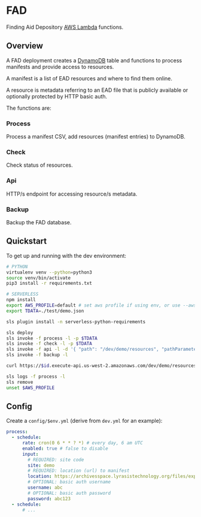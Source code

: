 # FAD

Finding Aid Depository [AWS Lambda](https://aws.amazon.com/lambda/) functions.

## Overview

A FAD deployment creates a [DynamoDB](https://aws.amazon.com/dynamodb/) table and functions to process
manifests and provide access to resources.

A manifest is a list of EAD resources and where to find them online.

A resource is metadata referring to an EAD file that is publicly available or
optionally protected by HTTP basic auth.

The functions are:

### Process

Process a manifest CSV, add resources (manifest entries) to DynamoDB.

### Check

Check status of resources.

### Api

HTTP/s endpoint for accessing resource/s metadata.

### Backup

Backup the FAD database.

## Quickstart

To get up and running with the dev environment:

```bash
# PYTHON
virtualenv venv --python=python3
source venv/bin/activate
pip3 install -r requirements.txt

# SERVERLESS
npm install
export AWS_PROFILE=default # set aws profile if using env, or use --aws-profile
export TDATA=./test/demo.json

sls plugin install -n serverless-python-requirements

sls deploy
sls invoke -f process -l -p $TDATA
sls invoke -f check -l -p $TDATA
sls invoke -f api -l -d '{ "path": "/dev/demo/resources", "pathParameters": { "site": "demo" }, "queryStringParameters": { "since": 0 } }'
sls invoke -f backup -l

curl https://$id.execute-api.us-west-2.amazonaws.com/dev/demo/resources?since=0 | jq .

sls logs -f process -l
sls remove
unset $AWS_PROFILE
```

## Config

Create a `config/$env.yml` (derive from `dev.yml` for an example):

```yml
process:
  - schedule:
      rate: cron(0 6 * * ? *) # every day, 6 am UTC
      enabled: true # false to disable
      input:
        # REQUIRED: site code
        site: demo
        # REQUIRED: location (url) to manifest
        location: https://archivesspace.lyrasistechnology.org/files/exports/manifest_ead_xml.csv
        # OPTIONAL: basic auth username
        username: abc
        # OPTIONAL: basic auth password
        password: abc123
  - schedule:
      # ...
```
